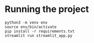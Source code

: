 # Running the project
```
python3 -m venv env
source env/bin/activate
pip install -r requirements.txt
streamlit run streamlit_app.py
```
